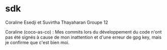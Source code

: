 # sdk
Coraline Esedji et Suvirtha Thayaharan 
Groupe 12

Coraline (coco-as-co) : Mes commits lors du développement du code n'ont pas été signés à cause de mon inattention et d'une erreur de gpg key, mais je confirme que c'est bien moi.